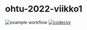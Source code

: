 # ohtu-2022-viikko1
![example workflow](https://github.com/gitcomits/ohtu-2022-viikko1/actions/workflows/main.yml/badge.svg)
[![codecov](https://codecov.io/gh/gitcomits/ohtu-2022-viikko1/branch/main/graph/badge.svg?token=WNBEQJL6V5)](https://codecov.io/gh/gitcomits/ohtu-2022-viikko1)
